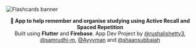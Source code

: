 ![Flashcards banner](https://repository-images.githubusercontent.com/309125611/c84f5800-76ea-11eb-81be-d78bb997dd70)

<p align="center">
  <strong> 🧠 App to help remember and organise studying using Active Recall and Spaced Repetition </strong>
  <br>
  Built using <strong>Flutter</strong> and <strong>Firebase</strong>. App Dev Project by <a href="https://github.com/rushalishetty3">@rushalishetty3</a>, <a href="https://github.com/samrudhi-m">@samrudhi-m</a>, <a href="https://github.com/Ayyyman">@Ayyyman</a> and <a href="https://github.com/shaansubbaiah">@shaansubbaiah</a> 
</p>
